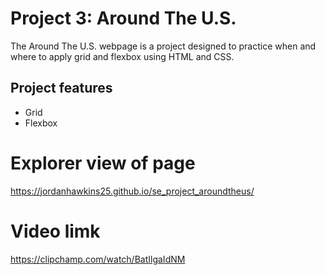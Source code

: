 # Project 3: Around The U.S.

The Around The U.S. webpage is a project designed to practice when and where to apply grid and flexbox using HTML and CSS.

## Project features

- Grid
- Flexbox

# Explorer view of page 

https://jordanhawkins25.github.io/se_project_aroundtheus/

# Video limk

https://clipchamp.com/watch/BatIlgaIdNM
